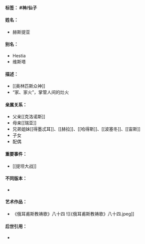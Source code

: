 #### 标签： #神/仙子
#### 姓名：
- 赫斯提亚
#### 别名：
- Hestia
- 维斯塔
#### 描述：
- [[奥林匹斯众神]]
- “家、家火”，掌管人间的灶火
#### 亲属关系：
- 父亲[[克洛诺斯]]
- 母亲[[瑞亚]]
- 兄弟姐妹[[得墨忒耳]]、[[赫拉]]、[[哈得斯]]、[[波塞冬]]、[[宙斯]]
- 子女
- 配偶
#### 重要事件：
- [[提坦大战]]
#### 不同版本：
- 
#### 艺术作品：
- 《俄耳甫斯教祷歌》八十四
![[《俄耳甫斯教祷歌》八十四.jpeg]]
#### 后世引用：
- 